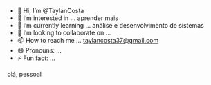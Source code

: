 - 👋 Hi, I’m @TaylanCosta
- 👀 I’m interested in ... aprender mais
- 🌱 I’m currently learning ... análise e desenvolvimento de sistemas
- 💞️ I’m looking to collaborate on ... 
- 📫 How to reach me ... taylancosta37@gmail.com
- 😄 Pronouns: ...
- ⚡ Fun fact: ...

<!---
TaylanCosta/TaylanCosta is a ✨ special ✨ repository because its `README.md` (this file) appears on your GitHub profile.
You can click the Preview link to take a look at your changes.
--->
<p>olá, pessoal</p>
